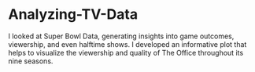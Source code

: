 # Analyzing-TV-Data
I looked at Super Bowl Data, generating insights into game outcomes, viewership, and even halftime shows. I developed an informative plot that helps to visualize the viewership and quality of The Office throughout its nine seasons.
